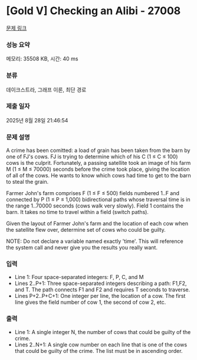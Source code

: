 # [Gold V] Checking an Alibi - 27008 

[문제 링크](https://www.acmicpc.net/problem/27008) 

### 성능 요약

메모리: 35508 KB, 시간: 40 ms

### 분류

데이크스트라, 그래프 이론, 최단 경로

### 제출 일자

2025년 8월 28일 21:46:54

### 문제 설명

<p>A crime has been comitted: a load of grain has been taken from the barn by one of FJ's cows. FJ is trying to determine which of his C (1 ≤ C ≤ 100) cows is the culprit. Fortunately, a passing satellite took an image of his farm M (1 ≤ M ≤ 70000) seconds before the crime took place, giving the location of all of the cows. He wants to know which cows had time to get to the barn to steal the grain.</p>

<p>Farmer John's farm comprises F (1 ≤ F ≤ 500) fields numbered 1..F and connected by P (1 ≤ P ≤ 1,000) bidirectional paths whose traversal time is in the range 1..70000 seconds (cows walk very slowly). Field 1 contains the barn. It takes no time to travel within a field (switch paths).</p>

<p>Given the layout of Farmer John's farm and the location of each cow when the satellite flew over, determine set of cows who could be guilty.</p>

<p>NOTE: Do not declare a variable named exactly 'time'. This will reference the system call and never give you the results you really want.</p>

### 입력 

 <ul>
	<li>Line 1: Four space-separated integers: F, P, C, and M</li>
	<li>Lines 2..P+1: Three space-separated integers describing a path: F1,F2, and T. The path connects F1 and F2 and requires T seconds to traverse.</li>
	<li>Lines P+2..P+C+1: One integer per line, the location of a cow. The first line gives the field number of cow 1, the second of cow 2, etc.</li>
</ul>

### 출력 

 <ul>
	<li>Line 1: A single integer N, the number of cows that could be guilty of the crime.</li>
	<li>Lines 2..N+1: A single cow number on each line that is one of the cows that could be guilty of the crime. The list must be in ascending order.</li>
</ul>


